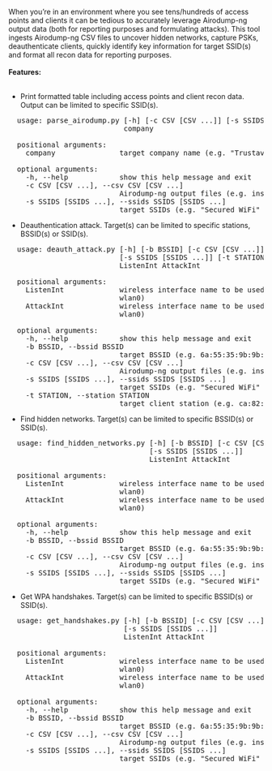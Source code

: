When you’re in an environment where you see tens/hundreds of access points and clients it can be tedious to accurately leverage Airodump-ng output data (both for reporting purposes and formulating attacks). This tool ingests Airodump-ng CSV files to uncover hidden networks, capture PSKs, deauthenticate clients, quickly identify key information for target SSID(s) and format all recon data for reporting purposes.
<BR><BR>
<B>Features:</B>
<BR><BR>
- Print formatted table including access points and client recon data. Output can be limited to specific SSID(s).

<pre>
  usage: parse_airodump.py [-h] [-c CSV [CSV ...]] [-s SSIDS [SSIDS ...]]
                           company
                           
  positional arguments:
    company               target company name (e.g. "Trustave SpiderLabs")
    
  optional arguments:
    -h, --help            show this help message and exit
    -c CSV [CSV ...], --csv CSV [CSV ...]
                          Airodump-ng output files (e.g. inside.csv outside.csv)
    -s SSIDS [SSIDS ...], --ssids SSIDS [SSIDS ...]
                          target SSIDs (e.g. "Secured WiFi" CorpNet LabNet)
</pre>

- Deauthentication attack. Target(s) can be limited to specific stations, BSSID(s) or SSID(s).

<pre>
  usage: deauth_attack.py [-h] [-b BSSID] [-c CSV [CSV ...]]
                          [-s SSIDS [SSIDS ...]] [-t STATION]
                          ListenInt AttackInt
                          
  positional arguments:
    ListenInt             wireless interface name to be used for listening (e.g.
                          wlan0)
    AttackInt             wireless interface name to be used for attacking (e.g.
                          wlan0)
                          
  optional arguments:
    -h, --help            show this help message and exit
    -b BSSID, --bssid BSSID
                          target BSSID (e.g. 6a:55:35:9b:9b:69)
    -c CSV [CSV ...], --csv CSV [CSV ...]
                          Airodump-ng output files (e.g. inside.csv outside.csv)
    -s SSIDS [SSIDS ...], --ssids SSIDS [SSIDS ...]
                          target SSIDs (e.g. "Secured WiFi" CorpNet LabNet)
    -t STATION, --station STATION
                          target client station (e.g. ca:82:62:2e:4a:99)
</pre>

- Find hidden networks. Target(s) can be limited to specific BSSID(s) or SSID(s).

<pre>
  usage: find_hidden_networks.py [-h] [-b BSSID] [-c CSV [CSV ...]]
                                 [-s SSIDS [SSIDS ...]]
                                 ListenInt AttackInt
                                 
  positional arguments:
    ListenInt             wireless interface name to be used for listening (e.g.
                          wlan0)
    AttackInt             wireless interface name to be used for attacking (e.g.
                          wlan0)
                          
  optional arguments:
    -h, --help            show this help message and exit
    -b BSSID, --bssid BSSID
                          target BSSID (e.g. 6a:55:35:9b:9b:69)
    -c CSV [CSV ...], --csv CSV [CSV ...]
                          Airodump-ng output files (e.g. inside.csv outside.csv)
    -s SSIDS [SSIDS ...], --ssids SSIDS [SSIDS ...]
                          target SSIDs (e.g. "Secured WiFi" CorpNet LabNet)
</pre>

- Get WPA handshakes. Target(s) can be limited to specific BSSID(s) or SSID(s).

<pre>
  usage: get_handshakes.py [-h] [-b BSSID] [-c CSV [CSV ...]]
                           [-s SSIDS [SSIDS ...]]
                           ListenInt AttackInt

  positional arguments:
    ListenInt             wireless interface name to be used for listening (e.g.
                          wlan0)
    AttackInt             wireless interface name to be used for attacking (e.g.
                          wlan0)

  optional arguments:
    -h, --help            show this help message and exit
    -b BSSID, --bssid BSSID
                          target BSSID (e.g. 6a:55:35:9b:9b:69)
    -c CSV [CSV ...], --csv CSV [CSV ...]
                          Airodump-ng output files (e.g. inside.csv outside.csv)
    -s SSIDS [SSIDS ...], --ssids SSIDS [SSIDS ...]
                          target SSIDs (e.g. "Secured WiFi" CorpNet LabNet)
</pre>
